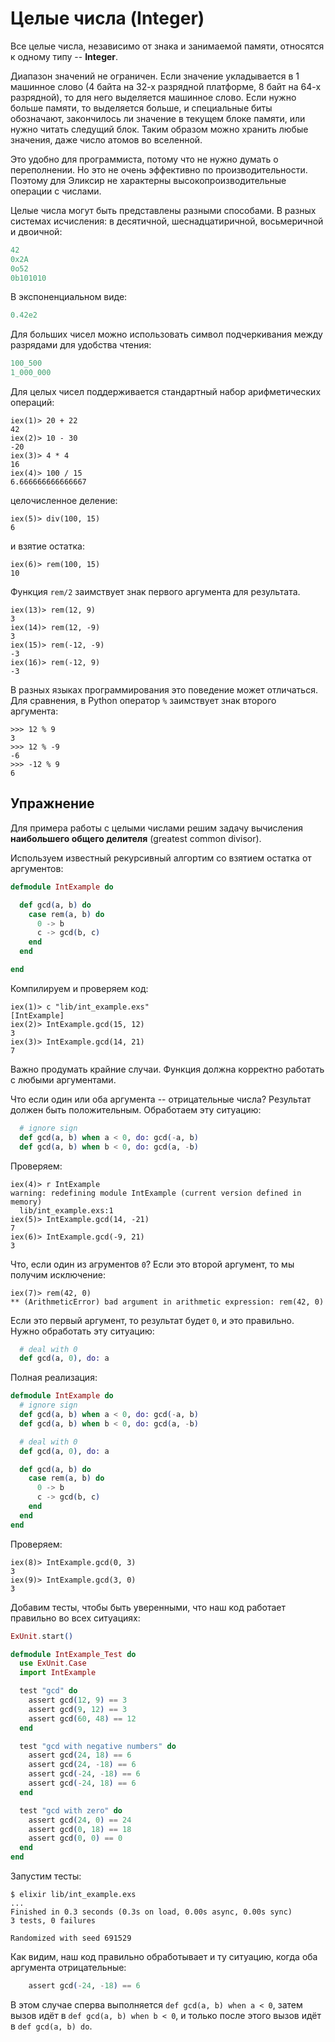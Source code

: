 # Целые числа (Integer)

Все целые числа, независимо от знака и занимаемой памяти, относятся к одному типу -- **Integer**.

Диапазон значений не ограничен. Если значение укладывается в 1 машинное слово (4 байта на 32-х разрядной платформе, 8 байт на 64-х разрядной), то для него выделяется машинное слово. Если нужно больше памяти, то выделяется больше, и специальные биты обозначают, закончилось ли значение в текущем блоке памяти, или нужно читать следущий блок. Таким образом можно хранить любые значения, даже число атомов во вселенной.

Это удобно для программиста, потому что не нужно думать о переполнении. Но это не очень эффективно по производительности. Поэтому для Эликсир не характерны высокопроизводительные операции с числами.

Целые числа могут быть представлены разными способами. В разных системах исчисления: в десятичной, шеснадцатиричной, восьмеричной и двоичной:

```elixir
42
0x2A
0o52
0b101010
```

В экспоненциальном виде:

```elixir
0.42e2
```

Для больших чисел можно использовать символ подчеркивания между разрядами для удобства чтения:

```elixir
100_500
1_000_000
```

Для целых чисел поддерживается стандартный набор арифметических операций:

```elixir-iex
iex(1)> 20 + 22
42
iex(2)> 10 - 30
-20
iex(3)> 4 * 4
16
iex(4)> 100 / 15
6.666666666666667
```

целочисленное деление:

```elixir-iex
iex(5)> div(100, 15)
6
```

и взятие остатка:

```elixir-iex
iex(6)> rem(100, 15)
10
```

Функция `rem/2` заимствует знак первого аргумента для результата.

```elixir-iex
iex(13)> rem(12, 9)
3
iex(14)> rem(12, -9)
3
iex(15)> rem(-12, -9)
-3
iex(16)> rem(-12, 9)
-3
```

В разных языках программирования это поведение может отличаться. Для сравнения, в Python оператор `%` заимствует знак второго аргумента:

```
>>> 12 % 9
3
>>> 12 % -9
-6
>>> -12 % 9
6
```

## Упражнение

Для примера работы с целыми числами решим задачу вычисления **наибольшего общего делителя** (greatest common divisor).

Используем известный рекурсивный алгортим со взятием остатка от аргументов:

```elixir
defmodule IntExample do

  def gcd(a, b) do
    case rem(a, b) do
      0 -> b
      c -> gcd(b, c)
    end
  end

end
```

Компилируем и проверяем код:

```elixir-iex
iex(1)> c "lib/int_example.exs"
[IntExample]
iex(2)> IntExample.gcd(15, 12)
3
iex(3)> IntExample.gcd(14, 21)
7
```

Важно продумать крайние случаи. Функция должна корректно работать с любыми аргументами. 

Что если один или оба аргумента -- отрицательные числа? Результат должен быть положительным. Обработаем эту ситуацию:

```elixir
  # ignore sign
  def gcd(a, b) when a < 0, do: gcd(-a, b)
  def gcd(a, b) when b < 0, do: gcd(a, -b)
```

Проверяем:

```elixir-iex
iex(4)> r IntExample
warning: redefining module IntExample (current version defined in memory)
  lib/int_example.exs:1
iex(5)> IntExample.gcd(14, -21)
7
iex(6)> IntExample.gcd(-9, 21)
3
```

Что, если один из агрументов `0`? Если это второй аргумент, то мы получим исключение:

```elixir-iex
iex(7)> rem(42, 0)
** (ArithmeticError) bad argument in arithmetic expression: rem(42, 0)
```

Если это первый аргумент, то результат будет `0`, и это правильно. Нужно обработать эту ситуацию:

```elixir
  # deal with 0
  def gcd(a, 0), do: a
```

Полная реализация:

```elixir
defmodule IntExample do
  # ignore sign
  def gcd(a, b) when a < 0, do: gcd(-a, b)
  def gcd(a, b) when b < 0, do: gcd(a, -b)

  # deal with 0
  def gcd(a, 0), do: a

  def gcd(a, b) do
    case rem(a, b) do
      0 -> b
      c -> gcd(b, c)
    end
  end
end
```

Проверяем:

```elixir-iex
iex(8)> IntExample.gcd(0, 3)
3
iex(9)> IntExample.gcd(3, 0)
3
```

Добавим тесты, чтобы быть уверенными, что наш код работает правильно во всех ситуациях:

```elixir
ExUnit.start()

defmodule IntExample_Test do
  use ExUnit.Case
  import IntExample

  test "gcd" do
    assert gcd(12, 9) == 3
    assert gcd(9, 12) == 3
    assert gcd(60, 48) == 12
  end

  test "gcd with negative numbers" do
    assert gcd(24, 18) == 6
    assert gcd(24, -18) == 6
    assert gcd(-24, -18) == 6
    assert gcd(-24, 18) == 6
  end

  test "gcd with zero" do
    assert gcd(24, 0) == 24
    assert gcd(0, 18) == 18
    assert gcd(0, 0) == 0
  end
end
```

Запустим тесты:

```shell
$ elixir lib/int_example.exs
...
Finished in 0.3 seconds (0.3s on load, 0.00s async, 0.00s sync)
3 tests, 0 failures

Randomized with seed 691529
```

Как видим, наш код правильно обработывает и ту ситуацию, когда оба аргумента отрицательные:

```elixir
    assert gcd(-24, -18) == 6
```

В этом случае сперва выполняется `def gcd(a, b) when a < 0`, затем вызов идёт в `def gcd(a, b) when b < 0`, и только после этого вызов идёт в `def gcd(a, b) do`.
